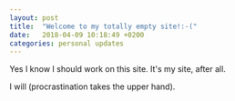 ```yaml
---
layout: post
title:  "Welcome to my totally empty site!:-("
date:   2018-04-09 10:18:49 +0200
categories: personal updates
---
```


Yes I know I should work on this site. It's my site, after all.

I will (procrastination takes the upper hand).
